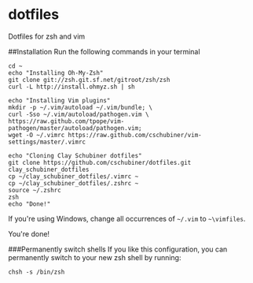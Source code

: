 dotfiles
========

Dotfiles for zsh and vim

##Installation
Run the following commands in your terminal

    cd ~
    echo "Installing Oh-My-Zsh"
    git clone git://zsh.git.sf.net/gitroot/zsh/zsh
    curl -L http://install.ohmyz.sh | sh
    
    echo "Installing Vim plugins"
    mkdir -p ~/.vim/autoload ~/.vim/bundle; \
    curl -Sso ~/.vim/autoload/pathogen.vim \
    https://raw.github.com/tpope/vim-pathogen/master/autoload/pathogen.vim;
    wget -O ~/.vimrc https://raw.github.com/cschubiner/vim-settings/master/.vimrc
    
    echo "Cloning Clay Schubiner dotfiles"
    git clone https://github.com/cschubiner/dotfiles.git clay_schubiner_dotfiles
    cp ~/clay_schubiner_dotfiles/.vimrc ~
    cp ~/clay_schubiner_dotfiles/.zshrc ~
    source ~/.zshrc
    zsh
    echo "Done!"
    


If you're using Windows, change all occurrences of `~/.vim` to `~\vimfiles`.

You're done!

###Permanently switch shells
If you like this configuration, you can permanently switch to your new zsh shell by running:

    chsh -s /bin/zsh

